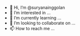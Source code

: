 - 👋 Hi, I’m @suryanainggolan
- 👀 I’m interested in ...
- 🌱 I’m currently learning ...
- 💞️ I’m looking to collaborate on ...
- 📫 How to reach me ...

<!---
suryanainggolan/suryanainggolan is a ✨ special ✨ repository because its `README.md` (this file) appears on your GitHub profile.
You can click the Preview link to take a look at your changes.
--->

